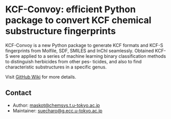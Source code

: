 # KCF-Convoy: efficient Python package to convert KCF chemical substructure fingerprints

KCF-Convoy is a new Python package to generate KCF formats and KCF-S fingerprints from Molfile, SDF, SMILES and InChI seamlessly.
Obtained KCF-S were applied to a series of machine learning binary classification methods to distinguish herbicides from other pes- ticides, and also to find characteristic substructures in a specific genus.

Visit [GitHub Wiki](https://github.com/KCF-Convoy/kcfconvoy/wiki) for more details.

## Contact

- Author: maskot@chemsys.t.u-tokyo.ac.jp
- Maintainer: suecharo@g.ecc.u-tokyo.ac.jp
